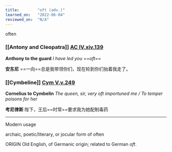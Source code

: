 ```yaml
---
title:        "oft (adv.)"
learned_on:   "2022-06-04"
reviewed_on:  "N/A"
---
```


often

### [[Antony and Cleopatra]] [AC IV.xiv.139](https://www.shakespeareswords.com/Public/Play.aspx?Act=4&Scene=14&WorkId=8#111417) 

**Anthony to the guard** *I have led you ==oft==*

**安东尼** ==一向==总是我带领你们，现在轮到你们抬着我走了。

### [[Cymbeline]] [Cym V.v.249](https://www.shakespeareswords.com/Public/Play.aspx?Act=5&Scene=5&WorkId=7#141044) 

**Cornelius to Cymbelin** *The queen, sir, very oft importuned me / To temper poisons for her*

**考尼律斯** 陛下，王后==时常==要求我为她配制毒药

-----

Modern usage

archaic, poetic/literary, or jocular form of often

ORIGIN Old English, of Germanic origin; related to German *oft*.